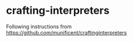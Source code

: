 # crafting-interpreters
Following instructions from https://github.com/munificent/craftinginterpreters
